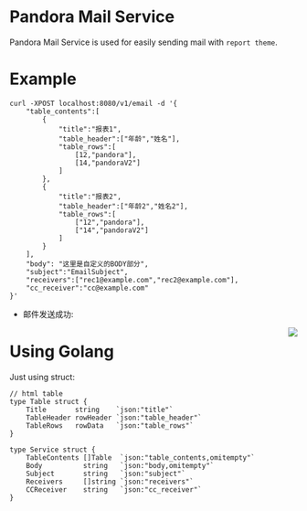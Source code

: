 # Pandora Mail Service

Pandora Mail Service is used for easily sending mail with `report theme`. 

# Example

```
curl -XPOST localhost:8080/v1/email -d '{
	"table_contents":[
		{
			"title":"报表1",
			"table_header":["年龄","姓名"],
			"table_rows":[
				[12,"pandora"],
				[14,"pandoraV2"]
			]
		},
		{
			"title":"报表2", 
			"table_header":["年龄2","姓名2"],
			"table_rows":[
				["12","pandora"],
				["14","pandoraV2"]
			]
		}
	],
	"body": "这里是自定义的BODY部分",
	"subject":"EmailSubject",	
	"receivers":["rec1@example.com","rec2@example.com"],
	"cc_receiver":"cc@example.com"
}'
```

* 邮件发送成功:
<img align="right" src="http://oji8s4dhx.bkt.clouddn.com/EB51890D-59F6-498F-AF74-B4A22767ECC3.png"> 





# Using Golang

Just using struct:

```
// html table 
type Table struct {
	Title       string    `json:"title"`
	TableHeader rowHeader `json:"table_header"`
	TableRows   rowData   `json:"table_rows"`
}

type Service struct {
	TableContents []Table  `json:"table_contents,omitempty"`
	Body          string   `json:"body,omitempty"`
	Subject       string   `json:"subject"`
	Receivers     []string `json:"receivers"`
	CCReceiver    string   `json:"cc_receiver"`
}
```